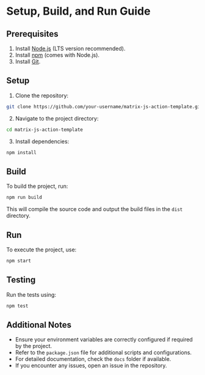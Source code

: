 # Setup, Build, and Run Guide

## Prerequisites
1. Install [Node.js](https://nodejs.org/) (LTS version recommended).
2. Install [npm](https://www.npmjs.com/) (comes with Node.js).
3. Install [Git](https://git-scm.com/).

## Setup
1. Clone the repository:
  ```bash
  git clone https://github.com/your-username/matrix-js-action-template.git
  ```
2. Navigate to the project directory:
  ```bash
  cd matrix-js-action-template
  ```
3. Install dependencies:
  ```bash
  npm install
  ```

## Build
To build the project, run:
```bash
npm run build
```
This will compile the source code and output the build files in the `dist` directory.

## Run
To execute the project, use:
```bash
npm start
```

## Testing
Run the tests using:
```bash
npm test
```

## Additional Notes
- Ensure your environment variables are correctly configured if required by the project.
- Refer to the `package.json` file for additional scripts and configurations.
- For detailed documentation, check the `docs` folder if available.
- If you encounter any issues, open an issue in the repository.
